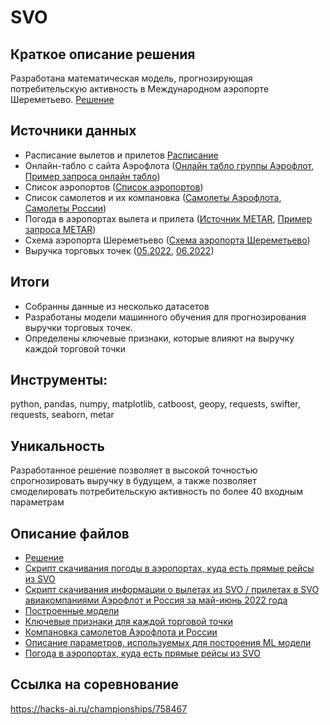 # SVO

## Краткое описание решения 
Разработана математическая модель, прогнозирующая потребительскую активность в Международном аэропорте Шереметьево. 
[Решение](/SVO%20final%20solution.ipynb)

## Источники данных

- Расписание вылетов и прилетов [Расписание](/svo_hack_data/Расписание%20рейсов%2005-06.2022.xlsx)
- Онлайн-табло с сайта Аэрофлота ([Онлайн табло группы Аэрофлот], [Пример запроса онлайн табло])
- Список аэропортов ([Список аэропортов])
- Список самолетов и их компановка ([Самолеты Аэрофлота], [Самолеты России])
- Погода в аэропортах вылета и прилета ([Источник METAR], [Пример запроса METAR])
- Схема аэропорта Шереметьево ([Схема аэропорта Шереметьево])
- Выручка торговых точек ([05.2022](/svo_hack_data/05.2022_Выручка.xlsx), [06.2022](/svo_hack_data/06.2022_Выручка.xlsx))


## Итоги

- Собранны данные из несколько датасетов
- Разработаны модели машинного обучения для прогнозирования выручки торговых точек.
- Определены ключевые признаки, которые влияют на выручку каждой торговой точки


## Инструменты:
python, pandas, numpy, matplotlib, catboost, geopy, requests, swifter, requests, seaborn, metar


## Уникальность 
Разработанное решение позволяет в высокой точностью спрогнозировать выручку в будущем, а также позволяет смоделировать потребительскую активность по более 40 входным параметрам

## Описание файлов 
- [Решение](/SVO%20final%20solution.ipynb)
- [Скрипт скачивания погоды в аэропортах, куда есть прямые рейсы из SVO](/svo_weather.ipynb)
- [Скрипт скачивания информации о вылетах из SVO / прилетах в SVO авиакомпаниями Аэрофлот и Россия за май-июнь 2022 года](/svo_weather.ipynb)
- [Построенные модели](/svo_hack_model)
- [Ключевые признаки для каждой торговой точки](/svo_hack_images)
- [Компановка самолетов Аэрофлота и России](/svo_hack_data/aircraft_seats.csv)
- [Описание параметров, используемых для построения ML модели](/svo_hack_data/Описание%20параметров.xlsx)
- [Погода в аэропортах, куда есть прямые рейсы из SVO](/svo_hack_data/svo_weather.csv)

[Самолеты Аэрофлота]: https://www.aeroflot.ru/ru-ru/about/plane_park
[Самолеты России]: https://www.rossiya-airlines.com/about/about_us/fleet/vozdushnye_suda/
[Источник METAR]: https://mesonet.agron.iastate.edu/request/download.phtml?network=RU__ASOS
[Пример запроса METAR]: https://mesonet.agron.iastate.edu/cgi-bin/request/asos.py?station=UUEE&data=all&year1=2022&month1=4&day1=29&year2=2022&month2=7&day2=2&tz=Etc%2FUTC&format=onlycomma&latlon=no&elev=no&missing=empty&trace=0.0001&direct=no&report_type=3
[Схема аэропорта Шереметьево]: https://www.svo.aero/ru/map?terminal=b&floors=3&zone=all&parentId=338&type=map_menu
[Список аэропортов]: https://www.flightradar24.com/_json/airports.php
[Онлайн табло группы Аэрофлот]: https://flights.aeroflot.ru/ru-ru/onlineboard/arrival/SVO/19112022-0000-2400
[Пример запроса онлайн табло]: https://flights.aeroflot.ru/api/flights/v1.1/ru/board?type=onlineboard&arrival=SVO&dateFrom=2022-05-11T00:00:00&dateTo=2022-05-11T00:00:00&timeFrom=00:00:00&timeTo=23:59:59&returnTo=23:59:59

## Ссылка на соревнование
https://hacks-ai.ru/championships/758467